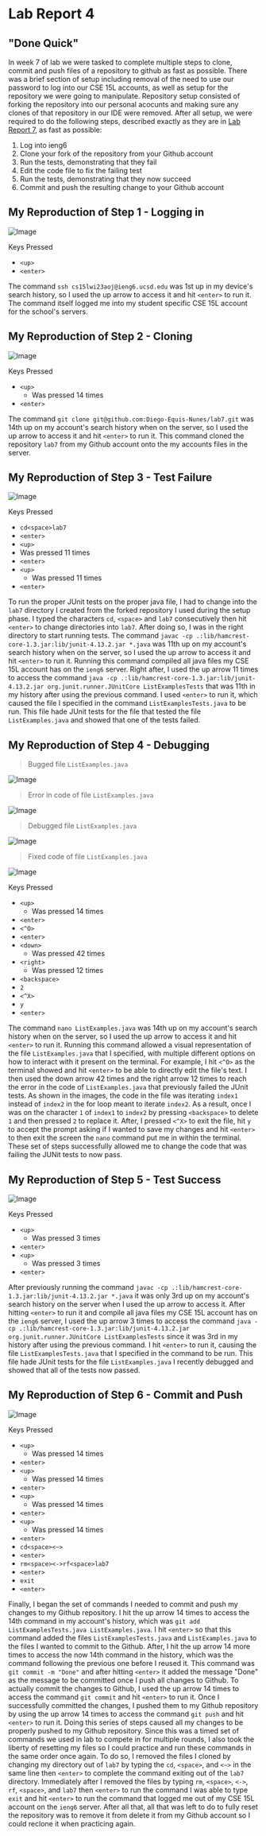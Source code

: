 # Lab Report 4

## "Done Quick"

In week 7 of lab we were tasked to complete multiple steps to clone, commit and push files of a repository to github as fast as possible. There was a brief section of setup including removal of the need to use our password to log into our CSE 15L accounts, as well as setup for the repository we were going to manipulate. Repository setup consisted of forking the repository into our personal acocunts and making sure any clones of that repository in our IDE were removed. After all setup, we were required to do the following steps, described exactly as they are in [Lab Report 7](https://ucsd-cse15l-w23.github.io/week/week7/), as fast as possible:

1. Log into ieng6
2. Clone your fork of the repository from your Github account
3. Run the tests, demonstrating that they fail
4. Edit the code file to fix the failing test
5. Run the tests, demonstrating that they now succeed
6. Commit and push the resulting change to your Github account

## My Reproduction of Step 1 - Logging in

![Image](Step4LogIn.png)

Keys Pressed
* `<up>`
* `<enter>`

The command `ssh cs15lwi23aoj@ieng6.ucsd.edu` was 1st up in my device's search history, so I used the up arrow to access it and hit `<enter>` to run it. The command itself logged me into my student specific CSE 15L account for the school's servers.

## My Reproduction of Step 2 - Cloning

![Image](Step5CloneFork.png)

Keys Pressed
* `<up>`
  * Was pressed 14 times
* `<enter>`

The command `git clone git@github.com:Diego-Equis-Nunes/lab7.git` was 14th up on my account's search history when on the server, so I used the up arrow to access it and hit `<enter>` to run it. This command cloned the repository `lab7` from my Github account onto the my accounts files in the server.

## My Reproduction of Step 3 - Test Failure

![Image](Step6TestsFail.png)

Keys Pressed

*  `cd<space>lab7`
*  `<enter>`
*  `<up>`
  * Was pressed 11 times
* `<enter>`
* `<up>`
  * Was pressed 11 times
* `<enter>`

To run the proper JUnit tests on the proper java file, I had to change into the `lab7` directory I created from the forked repository I used during the setup phase. I typed the characters `cd`, `<space>` and `lab7` consecutively then hit `<enter>` to change directories into `lab7`. After doing so, I was in the right directory to start running tests. The command `javac -cp .:lib/hamcrest-core-1.3.jar:lib/junit-4.13.2.jar *.java` was 11th up on my account's search history when on the server, so I used the up arrow to access it and hit `<enter>` to run it. Running this command compiled all java files my CSE 15L account has on the `ieng6` server. Right after, I used the up arrow 11 times to access the command `java -cp .:lib/hamcrest-core-1.3.jar:lib/junit-4.13.2.jar org.junit.runner.JUnitCore ListExamplesTests` that was 11th in my history after using the previous command. I used `<enter>` to run it, which caused the file I specified in the command `ListExamplesTests.java` to be run. This file hade JUnit tests for the file that tested the file `ListExamples.java` and showed that one of the tests failed.

## My Reproduction of Step 4 - Debugging

> Bugged file `ListExamples.java`

![Image](Step7UnfixedFull.png)

> Error in code of file `ListExamples.java`

![Image](Step7UnfixedZoom.png)

> Debugged file `ListExamples.java`

![Image](Step7FixedFull.png)

> Fixed code of file `ListExamples.java`

![Image](Step7FixedZoom.png)

Keys Pressed
* `<up>`
  * Was pressed 14 times
* `<enter>`
* `<^O>`
* `<enter>`
* `<down>`
  * Was pressed 42 times
* `<right>`
  * Was pressed 12 times
* `<backspace>`
* `2`
* `<^X>`
* `y`
* `<enter>`

The command `nano ListExamples.java` was 14th up on my account's search history when on the server, so I used the up arrow to access it and hit `<enter>` to run it. Running this command allowed a visual representation of the file `ListExamples.java` that I specified, with multiple different options on how to interact with it present on the terminal. For example, I hit `<^O>` as the terminal showed and hit `<enter>` to be able to directly edit the file's text. I then used the down arrow 42 times and the right arrow 12 times to reach the error in the code of `ListExamples.java` that previously failed the JUnit tests. As shown in the images, the code in the file was iterating `index1` instead of `index2` in the for loop meant to iterate `index2`. As a result, once I was on the character `1` of `index1` to `index2` by pressing `<backspace>` to delete `1` and then pressed `2` to replace it. After, I pressed `<^X>` to exit the file, hit `y` to accept the prompt asking if I wanted to save my changes and hit `<enter>` to then exit the screen the `nano` command put me in within the terminal. These set of steps successfully allowed me to change the code that was failing the JUNit tests to now pass.

## My Reproduction of Step 5 - Test Success

![Image](Step8TestsPass.png)

Keys Pressed
* `<up>`
  * Was pressed 3 times
* `<enter>`
* `<up>`
  * Was pressed 3 times
* `<enter>`

After previously running the command `javac -cp .:lib/hamcrest-core-1.3.jar:lib/junit-4.13.2.jar *.java` it was only 3rd up on my account's search history on the server when I used the up arrow to access it. After hitting `<enter>` to run it and compile all java files my CSE 15L account has on the `ieng6` server, I used the up arrow 3 times to access the command `java -cp .:lib/hamcrest-core-1.3.jar:lib/junit-4.13.2.jar org.junit.runner.JUnitCore ListExamplesTests` since it was 3rd in my history after using the previous command. I hit `<enter>` to run it, causing the file `ListExamplesTests.java` that I specified in the command to be run. This file hade JUnit tests for the file `ListExamples.java` I recently debugged and showed that all of the tests now passed.

## My Reproduction of Step 6 - Commit and Push

![Image](Step9CommitPush.png)

Keys Pressed
* `<up>`
  * Was pressed 14 times
* `<enter>`
* `<up>`
  * Was pressed 14 times
* `<enter>`
* `<up>`
  * Was pressed 14 times
* `<enter>`
* `<up>`
  * Was pressed 14 times
* `<enter>`
* `cd<space><~>`
* `<enter>`
* `rm<space><->rf<space>lab7`
* `<enter>`
* `exit`
* `<enter>`

Finally, I began the set of commands I needed to commit and push my changes to my Github repository. I hit the up arrow 14 times to access the 14th command in my account's history, which was `git add ListExamplesTests.java ListExamples.java`. I hit `<enter>` so that this command added the files `ListExamplesTests.java` and `ListExamples.java` to the files I wanted to commit to the Github. After, I hit the up arrow 14 more times to access the now 14th command in the history, which was the command following the previous one before I reused it. This command was `git commit -m "Done"` and after hitting `<enter>` it added the message "Done" as the message to be committed once I push all changes to Github. To actually commit the changes to Github, I used the up arrow 14 times to access the command `git commit` and hit `<enter>` to run it. Once I successfully committed the changes, I pushed them to my Github repository by using the up arrow 14 times to access the command `git push` and hit `<enter>` to run it. Doing this series of steps caused all my changes to be properly pushed to my Github repository. Since this was a timed set of commands we used in lab to compete in for multiple rounds, I also took the liberty of resetting my files so I could practice and run these commands in the same order once again. To do so, I removed the files I cloned by changing my directory out of `lab7` by typing the `cd`, `<space>`, and `<~>` in the same line then `<enter>` to complete the command exiting out of the `lab7` directory. Immediately after I removed the files by typing `rm`, `<space>`, `<->`, `rf`, `<space>`, and `lab7` then `<enter>` to run the command I was able to type `exit` and hit `<enter>` to run the command that logged me out of my CSE 15L account on the `ieng6` server. After all that, all that was left to do to fully reset the repository was to remove it from delete it from my Github account so I could reclone it when practicing again.
